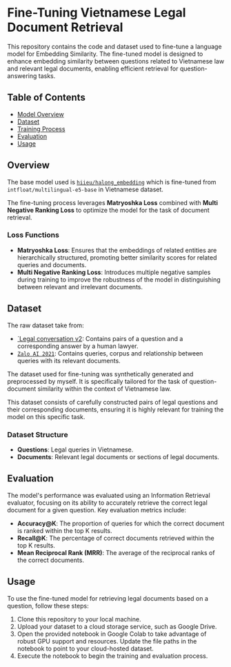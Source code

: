 # Fine-Tuning Vietnamese Legal Document Retrieval

This repository contains the code and dataset used to fine-tune a language model for Embedding Similarity. The fine-tuned model is designed to enhance embedding similarity between questions related to Vietnamese law and relevant legal documents, enabling efficient retrieval for question-answering tasks.

## Table of Contents


- [Model Overview](#model-overview)
- [Dataset](#dataset)
- [Training Process](#training-process)
- [Evaluation](#evaluation)
- [Usage](#usage)




## Overview

The base model used is [`hiieu/halong_embedding`](https://huggingface.co/hiieu/halong_embedding) which is fine-tuned from `intfloat/multilingual-e5-base` in Vietnamese dataset. 



The fine-tuning process leverages **Matryoshka Loss** combined with **Multi Negative Ranking Loss** to optimize the model for the task of document retrieval.

### Loss Functions

- **Matryoshka Loss**: Ensures that the embeddings of related entities are hierarchically structured, promoting better similarity scores for related queries and documents.
- **Multi Negative Ranking Loss**: Introduces multiple negative samples during training to improve the robustness of the model in distinguishing between relevant and irrelevant documents.

## Dataset

The raw dataset take from:
- [`Legal conversation v2](https://huggingface.co/datasets/chillies/legal-conversation-v2): Contains pairs of a question and a corresponding answer by a human lawyer.
- [`Zalo AI 2021`](https://www.kaggle.com/datasets/hariwh0/zaloai2021-legal-text-retrieval/code): Contains queries, corpus and relationship between queries with its relevant documents.

The dataset used for fine-tuning was synthetically generated and preprocessed by myself. It is specifically tailored for the task of question-document similarity within the context of Vietnamese law.

This dataset consists of carefully constructed pairs of legal questions and their corresponding documents, ensuring it is highly relevant for training the model on this specific task.

### Dataset Structure

- **Questions**: Legal queries in Vietnamese.
- **Documents**: Relevant legal documents or sections of legal documents.

## Evaluation


The model's performance was evaluated using an Information Retrieval evaluator, focusing on its ability to accurately retrieve the correct legal document for a given question. Key evaluation metrics include:

- **Accuracy@K**: The proportion of queries for which the correct document is ranked within the top K results.
- **Recall@K**: The percentage of correct documents retrieved within the top K results.
- **Mean Reciprocal Rank (MRR)**: The average of the reciprocal ranks of the correct documents.

## Usage

To use the fine-tuned model for retrieving legal documents based on a question, follow these steps:

1. Clone this repository to your local machine.
2. Upload your dataset to a cloud storage service, such as Google Drive.
3. Open the provided notebook in Google Colab to take advantage of robust GPU support and resources. Update the file paths in the notebook to point to your cloud-hosted dataset.
4. Execute the notebook to begin the training and evaluation process.


